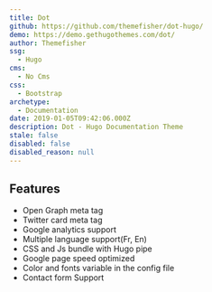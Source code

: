 ```yaml
---
title: Dot
github: https://github.com/themefisher/dot-hugo/
demo: https://demo.gethugothemes.com/dot/
author: Themefisher
ssg:
  - Hugo
cms:
  - No Cms
css:
  - Bootstrap
archetype:
  - Documentation
date: 2019-01-05T09:42:06.000Z
description: Dot - Hugo Documentation Theme
stale: false
disabled: false
disabled_reason: null
---
```


## Features

- Open Graph meta tag
- Twitter card meta tag
- Google analytics support
- Multiple language support(Fr, En)
- CSS and Js bundle with Hugo pipe
- Google page speed optimized
- Color and fonts variable in the config file
- Contact form Support
